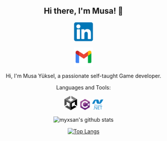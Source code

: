 <link rel="stylesheet" href="style.css">
<div style="text-align:center;">

## **Hi there, I'm Musa! :wave:** 

<a href="https://www.linkedin.com/in/musa-y%C3%BCksel-a06bba169">
<img height="50" src="img/linkedin.png">
</a>

 <a href="mailto:yksl3461@gmail.com" target="_blank" rel="nofollow"><img height="50" alt="gmail" src="img/gmail.png" /></a>
</a>


Hi, I'm Musa Yüksel, a passionate self-taught Game developer.

Languages and Tools:

<img height="38" src="img/Unity.png">
<img height="30" src="img/csharp.png">
<img height="30" src="img/dotnet.png">

<br>

![myxsan's github stats](https://github-readme-stats.vercel.app/api?username=myxsan&show_icons=true&theme=tokyonight)

[![Top Langs](https://github-readme-stats.vercel.app/api/top-langs/?username=myxsan&layout=compact&theme=tokyonight)](https://github.com/myxsan)
</div>

